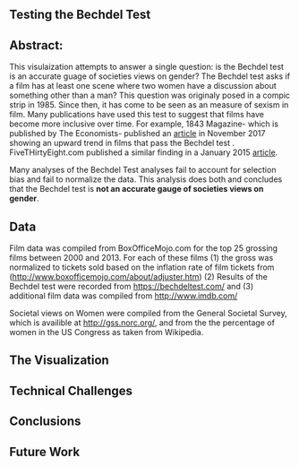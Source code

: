 ## Testing the Bechdel Test

## Abstract: 

This visulaization attempts to answer a single question: is the Bechdel test is an accurate guage of societies views on gender? The Bechdel test asks if a film has at least one scene where two women have a discussion about something other than a man? This question was originaly posed in a compic strip in 1985. Since then, it has come to be seen as an measure of sexism in film. 
Many publications have used this test to suggest that films have become more inclusive over time. For example, 1843 Magazine- which is published by The Economists- published an [article](https://www.1843magazine.com/data-graphic/what-the-numbers-say/men-women-and-films) in November 2017 showing an upward trend in films that pass the Bechdel test . FiveTHirtyEight.com published a similar finding in a January 2015 [article](https://fivethirtyeight.com/features/the-casting-of-the-ghostbusters-reboot-is-a-brilliant-financial-move/).

Many analyses of the Bechdel Test analyses fail to account for selection bias and fail to normalize the data. This analysis does both and concludes that the Bechdel test is **not an accurate gauge of societies views on gender**.

## Data
Film data was compiled from BoxOfficeMojo.com for the top 25 grossing films between 2000 and 2013. For each of these films (1) the gross was normalized to tickets sold based on the inflation rate of film tickets from (http://www.boxofficemojo.com/about/adjuster.htm) (2) Results of the Bechdel test were recorded from https://bechdeltest.com/ and (3) additional film data was compiled from http://www.imdb.com/ 

Societal views on Women were compiled from the General Societal Survey, which is availible at http://gss.norc.org/, and from the the percentage of women in the US Congress as taken from Wikipedia. 

## The Visualization

## Technical Challenges

## Conclusions

## Future Work


